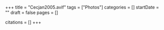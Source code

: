 +++
title = "Cecjan2005.avif"
tags = ["Photos"]
categories = []
startDate = ""
draft = false
pages = []

citations = []
+++

